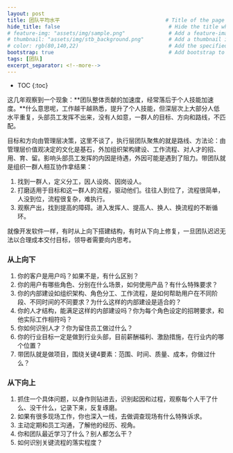 ```yaml
---
layout: post
title: 团队平均水平                                  # Title of the page
hide_title: false                                   # Hide the title when displaying the post, but shown in lists of posts
# feature-img: "assets/img/sample.png"              # Add a feature-image to the post
# thumbnail: "assets/img/stb_background.png"        # Add a thumbnail image on blog view
# color: rgb(80,140,22)                             # Add the specified color as feature image, and change link colors in post
bootstrap: true                                     # Add bootstrap to the page
tags: [团队]
excerpt_separator: <!--more-->
---
```


<!--more-->
* TOC
{:toc}

这几年观察到一个现象：**团队整体贡献的加速度，经常落后于个人技能加速度。**什么意思呢，工作越干越熟悉，提升了个人技能，但深层次上大部分人低水平重复，头部员工发挥不出来，没有人如意，一群人的目标、方向和路线，不匹配。

目标和方向由管理层决策，这里不谈了，执行层团队聚焦的就是路线、方法论：由管理层价值观决定的文化是基石，外加组织架构建设、工作流程、对人才的招、用、育、留。影响头部员工发挥的内因是待遇，外因可能是遇到了阻力。带团队就是组织一群人相互协作拿结果：

1. 找到一群人，定义分工，因人设岗、因岗设人。
1. 打磨适用于目标和这一群人的流程，驱动他们。往往人到位了，流程很简单，人没到位，流程很复杂，难执行。
1. 观察产出，找到提高的障碍。进入发挥人、提高人、换人、换流程的不断循环。

就像开发软件一样，有时从上向下搭建结构，有时从下向上修复，一旦团队迟迟无法以合理成本交付目标，领导者需要向内思考。

### 从上向下

1. 你的客户是用户吗？如果不是，有什么区别？
1. 你的用户有哪些角色、分别在什么场景，如何使用产品？有什么特殊要求？
1. 你的内部建设如组织架构、角色分工、工作流程，是如何帮助用户在不同阶段、不同时间的不同要求？为什么这样的内部建设是适合的？
1. 你的人才结构，能满足这样的内部建设吗？你为每个角色设定的招聘要求，和他实际工作相符吗？
1. 你如何识别人才？你为留住员工做过什么？
1. 你的行业目标一定是做到行业头部，目前薪酬福利、激励措施，在行业内的哪个位置？
1. 带团队就是做项目，围绕关键4要素：范围、时间、质量、成本，你做过什么？

### 从下向上

1. 抓住一个具体问题，以身作则钻进去，识别起因和过程，观察每个人干了什么、没干什么，记录下来，反复琢磨。
1. 如果有很多现场工作，你也深入一线，去做调查现场有什么特殊诉求。
1. 主动定期和员工沟通，了解他的经历、视角。
1. 你和团队最近学习了什么？别人都怎么干？
1. 如何识别关键流程的落实程度？